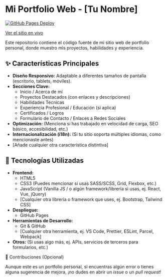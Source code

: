 # Mi Portfolio Web - [Tu Nombre]

[![GitHub Pages Deploy](https://github.com/[tu_usuario_github]/[nombre_del_repo_portfolio]/actions/workflows/pages/pages-build-deployment/badge.svg)](https://[tu_usuario_github].github.io/[nombre_del_repo_portfolio]/) <!-- Opcional: si usas GitHub Actions para el deploy -->
<!-- Reemplaza con la URL de tu sitio desplegado -->
[Ver el sitio en vivo](https://[tu_usuario_github].github.io/[nombre_del_repo_portfolio]/)

<!-- Opcional: Añade una captura de pantalla o GIF de tu portfolio -->
<!-- ![Captura de Pantalla del Portfolio](./ruta/a/tu/screenshot.png) -->

Este repositorio contiene el código fuente de mi sitio web de portfolio personal, donde muestro mis proyectos, habilidades y experiencia.

## ✨ Características Principales

*   **Diseño Responsivo:** Adaptable a diferentes tamaños de pantalla (escritorio, tablets, móviles).
*   **Secciones Clave:**
    *   Inicio / Acerca de mí
    *   Proyectos Destacados (con enlaces y descripciones)
    *   Habilidades Técnicas
    *   Experiencia Profesional / Educación (si aplica)
    *   Certificados / Logros
    *   Formulario de Contacto / Enlaces a Redes Sociales
*   **Optimización:** (Menciona si has trabajado en velocidad de carga, SEO básico, accesibilidad, etc.)
*   **Internacionalización (i18n):** (Si tu sitio soporta múltiples idiomas, como mencionaste antes)
*   [Añade cualquier otra característica distintiva]

## 🚀 Tecnologías Utilizadas

*   **Frontend:**
    *   HTML5
    *   CSS3 (Puedes mencionar si usas SASS/SCSS, Grid, Flexbox, etc.)
    *   JavaScript (Vanilla JS / o algún framework/librería si usas, ej. React, Vue, jQuery)
    *   [Cualquier otra librería o framework que uses, ej. Bootstrap, Tailwind CSS]
*   **Despliegue:**
    *   GitHub Pages
*   **Herramientas de Desarrollo:**
    *   Git & GitHub
    *   [Cualquier otra herramienta, ej. VS Code, Prettier, ESLint, Parcel, Webpack]
*   **Otros:** (Si usas algo más, ej. APIs, servicios de terceros para formularios, etc.)

 🤝 Contribuciones (Opcional)

Aunque este es un portfolio personal, si encuentras algún error o tienes alguna sugerencia de mejora, ¡no dudes en abrir un *issue* o un *pull request*!

